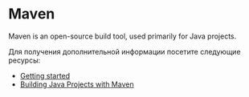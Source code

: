 # Maven

Maven is an open-source build tool, used primarily for Java projects.

Для получения дополнительной информации посетите следующие ресурсы:

- [Getting started](https://maven.apache.org/guides/getting-started/)
- [Building Java Projects with Maven](https://spring.io/guides/gs/maven/)
